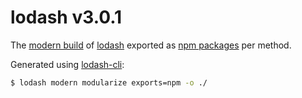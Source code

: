 # lodash v3.0.1

The [modern build](https://github.com/lodash/lodash/wiki/Build-Differences) of [lodash](https://lodash.com/) exported as [npm packages](https://www.npmjs.com/browse/keyword/lodash-modularized) per method.

Generated using [lodash-cli](https://www.npmjs.com/package/lodash-cli):
```bash
$ lodash modern modularize exports=npm -o ./
```
